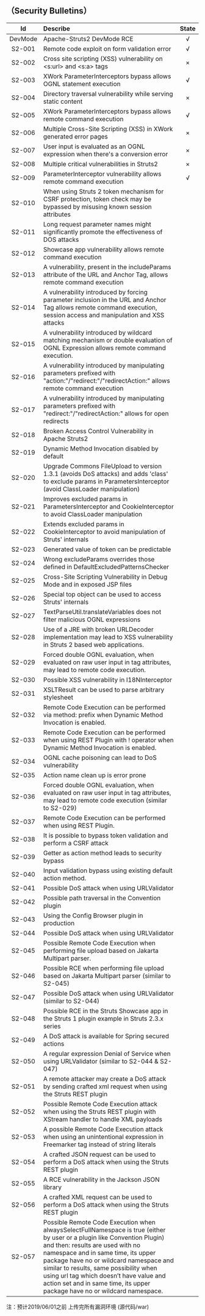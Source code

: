 ## （Security Bulletins）

Id | Describe | State 
:-------:|:-------------------|:--:
DevMode|Apache-Struts2 DevMode RCE|√
S2-001|Remote code exploit on form validation error|√
S2-002|Cross site scripting (XSS) vulnerability on <s:url> and <s:a> tags|×
S2-003|XWork ParameterInterceptors bypass allows OGNL statement execution|√
S2-004|Directory traversal vulnerability while serving static content|×
S2-005|XWork ParameterInterceptors bypass allows remote command execution|√
S2-006|Multiple Cross-Site Scripting (XSS) in XWork generated error pages|×
S2-007|User input is evaluated as an OGNL expression when there's a conversion error|×
S2-008|Multiple critical vulnerabilities in Struts2|×
S2-009|ParameterInterceptor vulnerability allows remote command execution|√
S2-010 | When using Struts 2 token mechanism for CSRF protection, token check may be bypassed by misusing known session attributes
S2-011 | Long request parameter names might significantly promote the effectiveness of DOS attacks
S2-012 | Showcase app vulnerability allows remote command execution
S2-013 | A vulnerability, present in the includeParams attribute of the URL and Anchor Tag, allows remote command execution
S2-014 | A vulnerability introduced by forcing parameter inclusion in the URL and Anchor Tag allows remote command execution, session access and manipulation and XSS attacks
S2-015 | A vulnerability introduced by wildcard matching mechanism or double evaluation of OGNL Expression allows remote command execution.
S2-016 | A vulnerability introduced by manipulating parameters prefixed with "action:"/"redirect:"/"redirectAction:" allows remote command execution
S2-017 | A vulnerability introduced by manipulating parameters prefixed with "redirect:"/"redirectAction:" allows for open redirects
S2-018 | Broken Access Control Vulnerability in Apache Struts2
S2-019 | Dynamic Method Invocation disabled by default
S2-020 | Upgrade Commons FileUpload to version 1.3.1 (avoids DoS attacks) and adds 'class' to exclude params in ParametersInterceptor (avoid ClassLoader manipulation)
S2-021 | Improves excluded params in ParametersInterceptor and CookieInterceptor to avoid ClassLoader manipulation
S2-022 | Extends excluded params in CookieInterceptor to avoid manipulation of Struts' internals
S2-023 | Generated value of token can be predictable
S2-024 | Wrong excludeParams overrides those defined in DefaultExcludedPatternsChecker
S2-025 | Cross-Site Scripting Vulnerability in Debug Mode and in exposed JSP files
S2-026 | Special top object can be used to access Struts' internals
S2-027 | TextParseUtil.translateVariables does not filter malicious OGNL expressions
S2-028 | Use of a JRE with broken URLDecoder implementation may lead to XSS vulnerability in Struts 2 based web applications.
S2-029 | Forced double OGNL evaluation, when evaluated on raw user input in tag attributes, may lead to remote code execution.
S2-030 | Possible XSS vulnerability in I18NInterceptor
S2-031 | XSLTResult can be used to parse arbitrary stylesheet
S2-032 | Remote Code Execution can be performed via method: prefix when Dynamic Method Invocation is enabled.
S2-033 | Remote Code Execution can be performed when using REST Plugin with ! operator when Dynamic Method Invocation is enabled.
S2-034 | OGNL cache poisoning can lead to DoS vulnerability
S2-035 | Action name clean up is error prone
S2-036 | Forced double OGNL evaluation, when evaluated on raw user input in tag attributes, may lead to remote code execution (similar to S2-029)
S2-037 | Remote Code Execution can be performed when using REST Plugin.
S2-038 | It is possible to bypass token validation and perform a CSRF attack
S2-039 | Getter as action method leads to security bypass
S2-040 | Input validation bypass using existing default action method.
S2-041 | Possible DoS attack when using URLValidator
S2-042 | Possible path traversal in the Convention plugin
S2-043 | Using the Config Browser plugin in production
S2-044 | Possible DoS attack when using URLValidator
S2-045 | Possible Remote Code Execution when performing file upload based on Jakarta Multipart parser.
S2-046 | Possible RCE when performing file upload based on Jakarta Multipart parser (similar to S2-045)
S2-047 | Possible DoS attack when using URLValidator (similar to S2-044)
S2-048 | Possible RCE in the Struts Showcase app in the Struts 1 plugin example in Struts 2.3.x series
S2-049 | A DoS attack is available for Spring secured actions
S2-050 | A regular expression Denial of Service when using URLValidator (similar to S2-044 & S2-047)
S2-051 | A remote attacker may create a DoS attack by sending crafted xml request when using the Struts REST plugin
S2-052 | Possible Remote Code Execution attack when using the Struts REST plugin with XStream handler to handle XML payloads
S2-053 | A possible Remote Code Execution attack when using an unintentional expression in Freemarker tag instead of string literals
S2-054 | A crafted JSON request can be used to perform a DoS attack when using the Struts REST plugin
S2-055 | A RCE vulnerability in the Jackson JSON library
S2-056 | A crafted XML request can be used to perform a DoS attack when using the Struts REST plugin
S2-057 | Possible Remote Code Execution when alwaysSelectFullNamespace is true (either by user or a plugin like Convention Plugin) and then: results are used with no namespace and in same time, its upper package have no or wildcard namespace and similar to results, same possibility when using url tag which doesn’t have value and action set and in same time, its upper package have no or wildcard namespace.


注：预计2019/06/01之前 上传完所有漏洞环境 (源代码/war)
